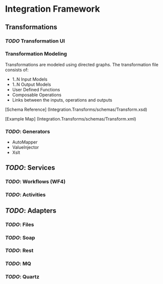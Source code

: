# Integration Framework

## Transformations

### *TODO* Transformation UI

### Transformation Modeling
Transformations are modeled using directed graphs. The transformation file consists of:

*	1..N Input Models
*	1..N Output Models
*	User Defined Functions
*	Composable Operations
*	Links between the inputs, operations and outputs

[Schema Reference] (Integration.Transforms/schemas/Transform.xsd)

[Example Map] (Integration.Transforms/schemas/Transform.xml)

### *TODO*: Generators

*	AutoMapper
*	ValueInjector
*	Xslt

## *TODO*: Services

### *TODO*: Workflows (WF4)
### *TODO*: Activities

## *TODO*: Adapters

### *TODO*: Files

### *TODO*: Soap

### *TODO*: Rest

### *TODO*: MQ

### *TODO*: Quartz